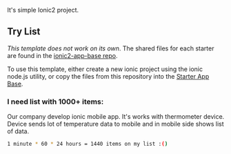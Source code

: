 It's simple Ionic2 project. 

## Try List

*This template does not work on its own*. The shared files for each starter are found in the [ionic2-app-base repo](https://github.com/driftyco/ionic2-app-base).

To use this template, either create a new ionic project using the ionic node.js utility, or copy the files from this repository into the [Starter App Base](https://github.com/driftyco/ionic2-app-base).

### I need list with 1000+ items:

Our company develop ionic mobile app. It's works with thermometer device.
Device sends lot of temperature data to mobile and in mobile side shows list of data. 

```bash
1 minute * 60 * 24 hours = 1440 items on my list :()
```
